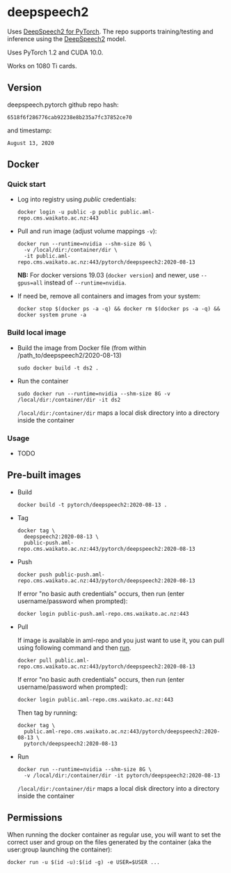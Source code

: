 # deepspeech2

Uses [DeepSpeech2 for PyTorch](https://github.com/SeanNaren/deepspeech.pytorch). 
The repo supports training/testing and inference using the [DeepSpeech2](http://arxiv.org/pdf/1512.02595v1.pdf) model.

Uses PyTorch 1.2 and CUDA 10.0.

Works on 1080 Ti cards. 

## Version

deepspeech.pytorch github repo hash:

```
6518f6f286776cab92238e8b235a7fc37852ce70
```

and timestamp:

```
August 13, 2020
```

## Docker

### Quick start

* Log into registry using *public* credentials:

  ```commandline
  docker login -u public -p public public.aml-repo.cms.waikato.ac.nz:443 
  ```

* Pull and run image (adjust volume mappings `-v`):

  ```commandline
  docker run --runtime=nvidia --shm-size 8G \
    -v /local/dir:/container/dir \
    -it public.aml-repo.cms.waikato.ac.nz:443/pytorch/deepspeech2:2020-08-13
  ```

  **NB:** For docker versions 19.03 (`docker version`) and newer, use `--gpus=all` instead of `--runtime=nvidia`.

* If need be, remove all containers and images from your system:

  ```commandline
  docker stop $(docker ps -a -q) && docker rm $(docker ps -a -q) && docker system prune -a
  ```

### Build local image

* Build the image from Docker file (from within /path_to/deepspeech2/2020-08-13)

  ```commandline
  sudo docker build -t ds2 .
  ```
  
* Run the container

  ```commandline
  sudo docker run --runtime=nvidia --shm-size 8G -v /local/dir:/container/dir -it ds2
  ```
  `/local/dir:/container/dir` maps a local disk directory into a directory inside the container

### Usage

* TODO

## Pre-built images

* Build

  ```commandline
  docker build -t pytorch/deepspeech2:2020-08-13 .
  ```
  
* Tag

  ```commandline
  docker tag \
    deepspeech2:2020-08-13 \
    public-push.aml-repo.cms.waikato.ac.nz:443/pytorch/deepspeech2:2020-08-13
  ```
  
* Push

  ```commandline
  docker push public-push.aml-repo.cms.waikato.ac.nz:443/pytorch/deepspeech2:2020-08-13
  ```
  If error "no basic auth credentials" occurs, then run (enter username/password when prompted):
  
  ```commandline
  docker login public-push.aml-repo.cms.waikato.ac.nz:443
  ```
  
* Pull

  If image is available in aml-repo and you just want to use it, you can pull using following command and then [run](#run).

  ```commandline
  docker pull public.aml-repo.cms.waikato.ac.nz:443/pytorch/deepspeech2:2020-08-13
  ```
  If error "no basic auth credentials" occurs, then run (enter username/password when prompted):
  
  ```commandline
  docker login public.aml-repo.cms.waikato.ac.nz:443
  ```
  Then tag by running:
  
  ```commandline
  docker tag \
    public.aml-repo.cms.waikato.ac.nz:443/pytorch/deepspeech2:2020-08-13 \
    pytorch/deepspeech2:2020-08-13
  ```
  
* <a name="run">Run</a>

  ```commandline
  docker run --runtime=nvidia --shm-size 8G \
    -v /local/dir:/container/dir -it pytorch/deepspeech2:2020-08-13
  ```
  `/local/dir:/container/dir` maps a local disk directory into a directory inside the container


## Permissions

When running the docker container as regular use, you will want to set the correct
user and group on the files generated by the container (aka the user:group launching
the container):

```commandline
docker run -u $(id -u):$(id -g) -e USER=$USER ...
```
